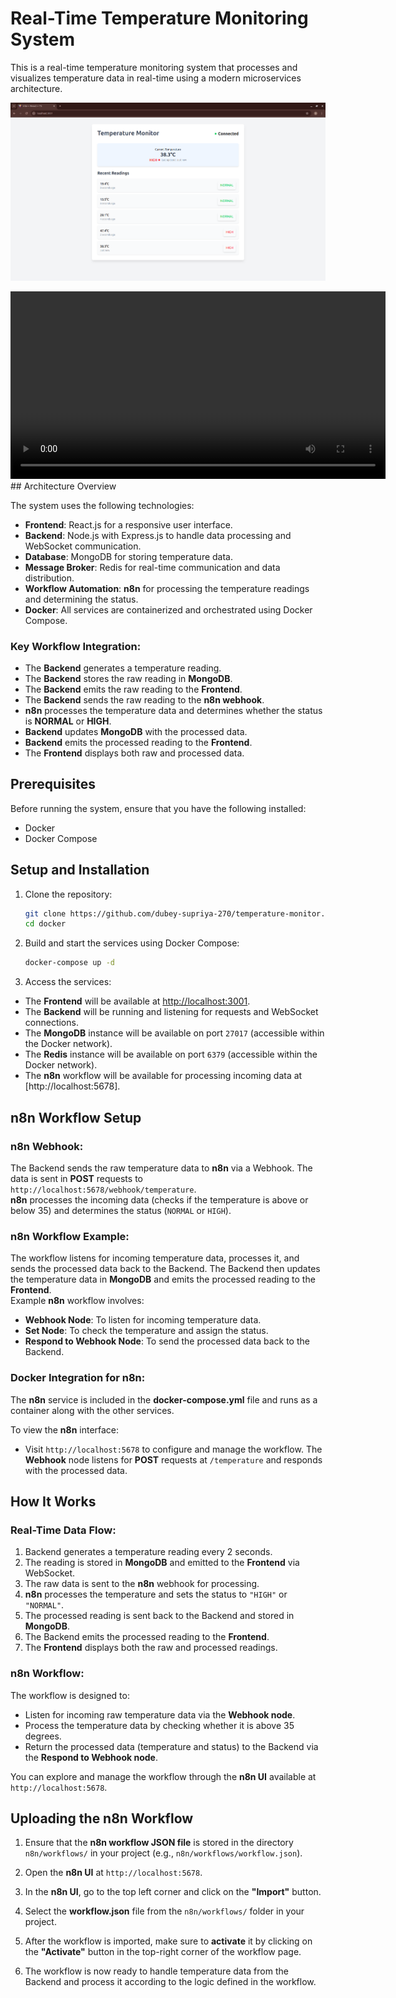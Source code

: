 # Real-Time Temperature Monitoring System

This is a real-time temperature monitoring system that processes and visualizes temperature data in real-time using a modern microservices architecture.

![Frontend Demo Screenshot](/frontend/public/frontend-demo.png)

<video width="600" controls>
  <source src="/frontend/public/demo.mp4" type="video/mp4">
  Demo video
</video>
## Architecture Overview

The system uses the following technologies:
- **Frontend**: React.js for a responsive user interface.
- **Backend**: Node.js with Express.js to handle data processing and WebSocket communication.
- **Database**: MongoDB for storing temperature data.
- **Message Broker**: Redis for real-time communication and data distribution.
- **Workflow Automation**: **n8n** for processing the temperature readings and determining the status.
- **Docker**: All services are containerized and orchestrated using Docker Compose.

### Key Workflow Integration:
- The **Backend** generates a temperature reading.
- The **Backend** stores the raw reading in **MongoDB**.
- The **Backend** emits the raw reading to the **Frontend**.
- The **Backend** sends the raw reading to the **n8n webhook**.
- **n8n** processes the temperature data and determines whether the status is **NORMAL** or **HIGH**.
- **Backend** updates **MongoDB** with the processed data.
- **Backend** emits the processed reading to the **Frontend**.
- The **Frontend** displays both raw and processed data.

## Prerequisites

Before running the system, ensure that you have the following installed:
- Docker
- Docker Compose

## Setup and Installation

1. Clone the repository:
   ```bash
   git clone https://github.com/dubey-supriya-270/temperature-monitor.git
   cd docker

2. Build and start the services using Docker Compose:
    ```bash
    docker-compose up -d

3. Access the services:
- The **Frontend** will be available at [http://localhost:3001](http://localhost:3001).
- The **Backend** will be running and listening for requests and WebSocket connections.
- The **MongoDB** instance will be available on port `27017` (accessible within the Docker network).
- The **Redis** instance will be available on port `6379` (accessible within the Docker network).
- The **n8n** workflow will be available for processing incoming data at [http://localhost:5678].

## n8n Workflow Setup

### n8n Webhook:

The Backend sends the raw temperature data to **n8n** via a Webhook. The data is sent in **POST** requests to `http://localhost:5678/webhook/temperature`.  
**n8n** processes the incoming data (checks if the temperature is above or below 35) and determines the status (`NORMAL` or `HIGH`).

### n8n Workflow Example:

The workflow listens for incoming temperature data, processes it, and sends the processed data back to the Backend. The Backend then updates the temperature data in **MongoDB** and emits the processed reading to the **Frontend**.  
Example **n8n** workflow involves:
- **Webhook Node**: To listen for incoming temperature data.
- **Set Node**: To check the temperature and assign the status.
- **Respond to Webhook Node**: To send the processed data back to the Backend.

### Docker Integration for n8n:

The **n8n** service is included in the **docker-compose.yml** file and runs as a container along with the other services.

To view the **n8n** interface:
- Visit `http://localhost:5678` to configure and manage the workflow. The **Webhook** node listens for **POST** requests at `/temperature` and responds with the processed data.

## How It Works

### Real-Time Data Flow:
1. Backend generates a temperature reading every 2 seconds.
2. The reading is stored in **MongoDB** and emitted to the **Frontend** via WebSocket.
3. The raw data is sent to the **n8n** webhook for processing.
4. **n8n** processes the temperature and sets the status to `"HIGH"` or `"NORMAL"`.
5. The processed reading is sent back to the Backend and stored in **MongoDB**.
6. The Backend emits the processed reading to the **Frontend**.
7. The **Frontend** displays both the raw and processed readings.

### n8n Workflow:
The workflow is designed to:
- Listen for incoming raw temperature data via the **Webhook node**.
- Process the temperature data by checking whether it is above 35 degrees.
- Return the processed data (temperature and status) to the Backend via the **Respond to Webhook node**.

You can explore and manage the workflow through the **n8n UI** available at `http://localhost:5678`.

## Uploading the n8n Workflow

1. Ensure that the **n8n workflow JSON file** is stored in the directory `n8n/workflows/` in your project (e.g., `n8n/workflows/workflow.json`).
   
2. Open the **n8n UI** at `http://localhost:5678`.

3. In the **n8n UI**, go to the top left corner and click on the **"Import"** button.

4. Select the **workflow.json** file from the `n8n/workflows/` folder in your project.

5. After the workflow is imported, make sure to **activate** it by clicking on the **"Activate"** button in the top-right corner of the workflow page.

6. The workflow is now ready to handle temperature data from the Backend and process it according to the logic defined in the workflow.

